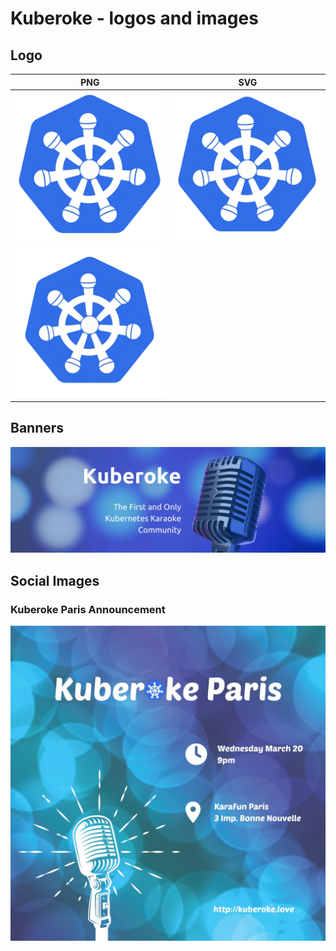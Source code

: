 # Kuberoke - logos and images

## Logo

| PNG | SVG |
| --- | --- |
| ![](./logos/kuberoke.png) | ![](./logos/kuberoke.svg) |
| ![](./logos/kuberoke-with-border.png) | |

## Banners

![](./banners/banner.jpg)

## Social Images

### Kuberoke Paris Announcement

![](./social/kuberoke-paris.jpg)
